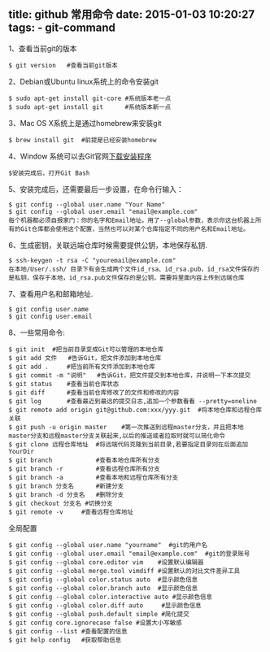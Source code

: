 title: github 常用命令
date: 2015-01-03 10:20:27
tags: 
    - git-command
---

1、查看当前git的版本

    $ git version   #查看当前git版本

2、Debian或Ubuntu linux系统上的命令安装git

    $ sudo apt-get install git-core #系统版本老一点
    $ sudo apt-get install git      #系统版本新一点

3、Mac OS X系统上是通过homebrew来安装git

    $ brew install git  #前提是已经安装homebrew

4、Window 系统可以去Git官网[下载安装程序](https://git-scm.com/downloads)

    $安装完成后，打开Git Bash

5、安装完成后，还需要最后一步设置，在命令行输入：

    $ git config --global user.name "Your Name"
    $ git config --global user.email "email@example.com"
    每个机器都必须自报家门：你的名字和Email地址。用了--global参数，表示你这台机器上所有的Git仓库都会使用这个配置，当然也可以对某个仓库指定不同的用户名和Email地址。

6、生成密钥，关联远端仓库时候需要提供公钥，本地保存私钥.

    $ ssh-keygen -t rsa -C "youremail@example.com"
    在本地/User/.ssh/ 目录下有会生成两个文件id_rsa、id_rsa.pub，id_rsa文件保存的是私钥，保存于本地，id_rsa.pub文件保存的是公钥，需要将里面内容上传到远端仓库

7、查看用户名和邮箱地址.

    $ git config user.name
    $ git config user.email

<!--more-->

8、一些常用命令:

    $ git init  #把当前目录变成Git可以管理的本地仓库
    $ git add 文件   #告诉Git，把文件添加到本地仓库
    $ git add .     #把当前所有文件添加到本地仓库
    $ git commit -m "说明"   #告诉Git，把文件提交到本地仓库，并说明一下本次提交
    $ git status    #查看当前仓库状态
    $ git diff      #查看当前仓库修改了的文件和修改的内容
    $ git log       #查看最近到最远的提交日志,追加一个参数看看 --pretty=oneline
    $ git remote add origin git@github.com:xxx/yyy.git  #将本地仓库和远程仓库关联
    $ git push -u origin master    #第一次推送到远程master分支，并且把本地master分支和远程master分支关联起来,以后的推送或者拉取时就可以简化命令
    $ git clone 远程仓库地址  #将远端代码克隆到当前目录,若要指定目录则在后面追加YourDir
    $ git branch            #查看本地仓库所有分支
    $ git branch -r         #查看远程仓库所有分支
    $ git branch -a         #查看本地和远程仓库所有分支
    $ git branch 分支名      #新建分支
    $ git branch -d 分支名   #删除分支
    $ git checkout 分支名 #切换分支
    $ git remote -v     #查看远程仓库地址

全局配置
    
    $ git config --global user.name "yourname"  #git的用户名
    $ git config --global user.email "email@example.com"  #git的登录账号
    $ git config --global core.editor vim    #设置默认编辑器
    $ git config --global merge.tool vimdiff #设置默认的对比文件差异工具
    $ git config --global color.status auto  #显示颜色信息
    $ git config --global color.branch auto  #显示颜色信息
    $ git config --global color.interactive auto #显示颜色信息
    $ git config --global color.diff auto     #显示颜色信息
    $ git config --global push.default simple #简化提交
    $ git config core.ignorecase false #设置大小写敏感
    $ git config --list #查看配置的信息
    $ git help config   #获取帮助信息
    
